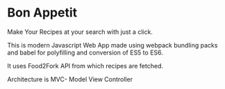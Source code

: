 # Bon Appetit

Make Your Recipes at your search with just a click.

This is modern Javascript Web App made using webpack bundling packs and babel for polyfilling and conversion of ES5 to ES6.

It uses Food2Fork API from which recipes are fetched.

Architecture is MVC-
Model View Controller

